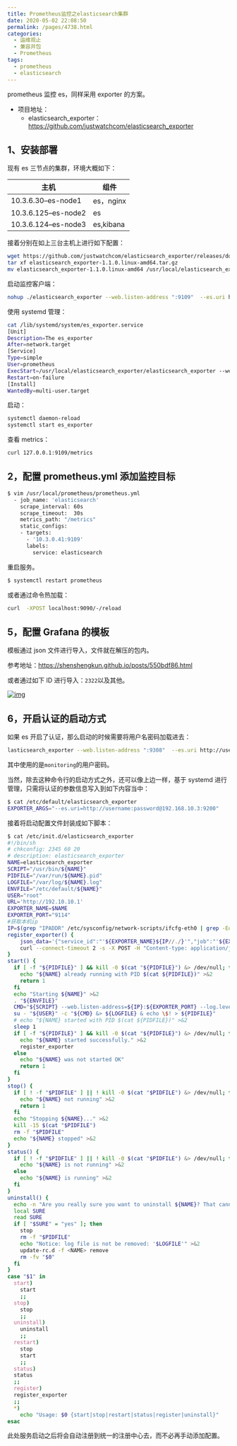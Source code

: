 ```yaml
---
title: Prometheus监控之elasticsearch集群
date: 2020-05-02 22:08:50
permalink: /pages/4738.html
categories:
  - 运维观止
  - 兼容并包
  - Prometheus
tags:
  - prometheus
  - elasticsearch
---
```


prometheus 监控 es，同样采用 exporter 的方案。



- 项目地址：
  - elasticsearch_exporter：https://github.com/justwatchcom/elasticsearch_exporter



## 1、安装部署



现有 es 三节点的集群，环境大概如下：



| 主机                | 组件      |
| ------------------- | --------- |
| 10.3.6.30–es-node1  | es，nginx |
| 10.3.6.125–es-node2 | es        |
| 10.3.6.124–es-node3 | es,kibana |



接着分别在如上三台主机上进行如下配置：



```sh
wget https://github.com/justwatchcom/elasticsearch_exporter/releases/download/v1.1.0/elasticsearch_exporter-1.1.0.linux-amd64.tar.gz
tar xf elasticsearch_exporter-1.1.0.linux-amd64.tar.gz
mv elasticsearch_exporter-1.1.0.linux-amd64 /usr/local/elasticsearch_exporter
```



启动监控客户端：



```sh
nohup ./elasticsearch_exporter --web.listen-address ":9109"  --es.uri http://10.3.6.30:9200 &
```



使用 systemd 管理：



```sh
cat /lib/systemd/system/es_exporter.service
[Unit]
Description=The es_exporter
After=network.target
[Service]
Type=simple
User=prometheus
ExecStart=/usr/local/elasticsearch_exporter/elasticsearch_exporter --web.listen-address ":9308" --es.uri http://127.0.0.1:9200
Restart=on-failure
[Install]
WantedBy=multi-user.target
```



启动：



```sh
systemctl daemon-reload
systemctl start es_exporter
```



查看 metrics：



```sh
curl 127.0.0.1:9109/metrics
```



## 2，配置 prometheus.yml 添加监控目标



```sh
$ vim /usr/local/prometheus/prometheus.yml
  - job_name: 'elasticsearch'
    scrape_interval: 60s
    scrape_timeout:  30s
    metrics_path: "/metrics"
    static_configs:
    - targets:
      - '10.3.0.41:9109'
      labels:
        service: elasticsearch
```



重启服务。



```sh
$ systemctl restart prometheus
```



或者通过命令热加载：



```sh
curl  -XPOST localhost:9090/-/reload
```



## 5，配置 Grafana 的模板



模板通过 json 文件进行导入，文件就在解压的包内。



参考地址：https://shenshengkun.github.io/posts/550bdf86.html



或者通过如下 ID 进行导入：`2322`以及其他。





[![img](https://tvax3.sinaimg.cn/large/71cfeb93gy1geeelqmpw0j20jg0t6dim.jpg)](https://tvax3.sinaimg.cn/large/71cfeb93gy1geeelqmpw0j20jg0t6dim.jpg)





## 6，开启认证的启动方式



如果 es 开启了认证，那么启动的时候需要将用户名密码加载进去：



```sh
lasticsearch_exporter --web.listen-address ":9308"  --es.uri http://username:password@192.168.10.3:9200 & 
```



其中使用的是`monitoring`的用户密码。



当然，除去这种命令行的启动方式之外，还可以像上边一样，基于 systemd 进行管理，只需将认证的参数信息写入到如下内容当中：



```sh
$ cat /etc/default/elasticsearch_exporter
EXPORTER_ARGS="--es.uri=http://username:password@192.168.10.3:9200"
```



接着将启动配置文件封装成如下脚本：



```sh
$ cat /etc/init.d/elasticsearch_exporter
#!/bin/sh
# chkconfig: 2345 60 20
# description: elasticsearch_exporter
NAME=elasticsearch_exporter
SCRIPT="/usr/bin/${NAME}"
PIDFILE="/var/run/${NAME}.pid"
LOGFILE="/var/log/${NAME}.log"
ENVFILE="/etc/default/${NAME}"
USER="root"
URL='http://192.10.10.1'
EXPORTER_NAME=$NAME
EXPORTER_PORT="9114"
#获取本机ip
IP=$(grep "IPADDR" /etc/sysconfig/network-scripts/ifcfg-eth0 | grep -Eo "([0-9]{1,3}\.){3}[0-9]{1,3}")
register_exporter() {
    json_data='{"service_id":"'${EXPORTER_NAME}${IP//./}'","job":"'${EXPORTER_NAME}'","ip":"'${IP}'","port":"'$EXPORTER_PORT'","tags":"","meta": {"hostname": "'$(hostname)'"}}'
    curl --connect-timeout 2 -s -X POST -H "Content-type: application/json" -d "${json_data}" $URL 2>&1 > /dev/null
}
start() {
  if [ -f "${PIDFILE}" ] && kill -0 $(cat "${PIDFILE}") &> /dev/null; then
    echo "${NAME} already running with PID $(cat ${PIDFILE})" >&2
    return 1
  fi
  echo "Starting ${NAME}" >&2
  . "${ENVFILE}"
  CMD="${SCRIPT} --web.listen-address=${IP}:${EXPORTER_PORT} --log.level=error ${EXPORTER_ARGS}"
  su - "${USER}" -c "${CMD} &> ${LOGFILE} & echo \$! > ${PIDFILE}"
  # echo "${NAME} started with PID $(cat ${PIDFILE})" >&2
  sleep 1
  if [ -f "${PIDFILE}" ] && kill -0 $(cat "${PIDFILE}") &> /dev/null; then
    echo "${NAME} started successfully." >&2
    register_exporter
  else
    echo "${NAME} was not started OK"
    return 1
  fi
}
stop() {
  if [ ! -f "$PIDFILE" ] || ! kill -0 $(cat "$PIDFILE") &> /dev/null; then
    echo "${NAME} not running" >&2
    return 1
  fi
  echo "Stopping ${NAME}..." >&2
  kill -15 $(cat "$PIDFILE")
  rm -f "$PIDFILE"
  echo "${NAME} stopped" >&2
}
status() {
  if [ ! -f "$PIDFILE" ] || ! kill -0 $(cat "$PIDFILE") &> /dev/null; then
    echo "${NAME} is not running" >&2
  else
    echo "${NAME} is running" >&2
  fi
}
uninstall() {
  echo -n "Are you really sure you want to uninstall ${NAME}? That cannot be undone. [yes|No] "
  local SURE
  read SURE
  if [ "$SURE" = "yes" ]; then
    stop
    rm -f "$PIDFILE"
    echo "Notice: log file is not be removed: '$LOGFILE'" >&2
    update-rc.d -f <NAME> remove
    rm -fv "$0"
  fi
}
case "$1" in
  start)
    start
    ;;
  stop)
    stop
    ;;
  uninstall)
    uninstall
    ;;
  restart)
    stop
    start
    ;;
  status)
  status
  ;;
  register)
  register_exporter
  ;;
  *)
    echo "Usage: $0 {start|stop|restart|status|register|uninstall}"
esac
```



此处服务启动之后将会自动注册到统一的注册中心去，而不必再手动添加配置。
